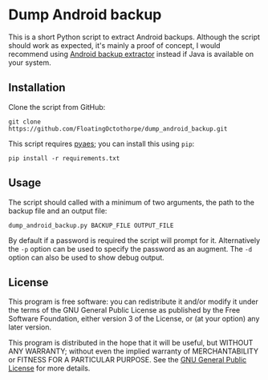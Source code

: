 Dump Android backup
===================
This is a short Python script to extract Android backups. Although the script
should work as expected, it's mainly a proof of concept, I would recommend
using [Android backup extractor][github-abe] instead if
Java is available on your system.

Installation
------------
Clone the script from GitHub:

    git clone https://github.com/FloatingOctothorpe/dump_android_backup.git

This script requires [pyaes][pypi-pyaes]; you can install this using `pip`:

    pip install -r requirements.txt

Usage
-----
The script should called with a minimum of two arguments, the path to the
backup file and an output file:

    dump_android_backup.py BACKUP_FILE OUTPUT_FILE

By default if a password is required the script will prompt for it.
Alternatively the `-p` option can be used to specify the password as an
augment. The `-d` option can also be used to show debug output.

License
-------
This program is free software: you can redistribute it and/or modify it under
the terms of the GNU General Public License as published by the Free Software
Foundation, either version 3 of the License, or (at your option) any later
version.

This program is distributed in the hope that it will be useful, but WITHOUT ANY
WARRANTY; without even the implied warranty of MERCHANTABILITY or FITNESS FOR A
PARTICULAR PURPOSE. See the [GNU General Public License][gplv3] for more
details.

[github-abe]: https://github.com/nelenkov/android-backup-extractor
[pypi-pyaes]: https://pypi.python.org/pypi/pyaes
[gplv3]: https://www.gnu.org/licenses/gpl-3.0.html
